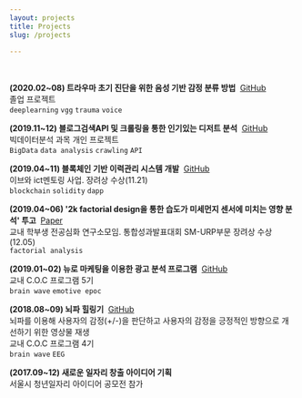```yaml
---
layout: projects
title: Projects
slug: /projects
    
---
```


<br />

__(2020.02~08) 트라우마 초기 진단을 위한 음성 기반 감정 분류 방법__&nbsp;&nbsp;<a href="https://github.com/HanNayeoniee/Trauma-Detector">GitHub</a><br>
졸업 프로젝트<br>
`deeplearning` `vgg` `trauma` `voice`<br>


__(2019.11~12) 블로그검색API 및 크롤링을 통한 인기있는 디저트 분석__&nbsp;&nbsp;<a href="https://github.com/HanNayeoniee/Bigdata-mini-project">GitHub</a><br>
빅데이터분석 과목 개인 프로젝트<br>
`BigData` `data analysis` `crawling` `API`<br>


__(2019.04~11) 블록체인 기반 이력관리 시스템 개발__&nbsp;&nbsp;<a href="https://github.com/HanNayeoniee/smu_blockchain">GitHub</a><br>
이브와 ict멘토링 사업. 장려상 수상(11.21)<br>
`blockchain` `solidity` `dapp`<br>


__(2019.04~06) '2k factorial design을 통한 습도가 미세먼지 센서에 미치는 영향 분석' 투고__&nbsp;&nbsp;<a href="https://drive.google.com/file/d/10UAreyuKZr1FtqXi0Fm-uuFV7ePnN_V4/view?usp=sharing">Paper</a><br>
교내 학부생 전공심화 연구소모임. 통합성과발표대회 SM-URP부문 장려상 수상(12.05)<br>
`factorial analysis`<br>


__(2019.01~02) 뉴로 마케팅을 이용한 광고 분석 프로그램__&nbsp;&nbsp;<a href="https://github.com/HanNayeoniee/Advertisement-Analysis-Program">GitHub</a><br>
교내 C.O.C 프로그램 5기<br>
`brain wave` `emotive epoc`<br>


__(2018.08~09) 뇌파 힐링기__&nbsp;&nbsp;<a href="https://github.com/HanNayeoniee/Healing-Machine-with-BrainWave">GitHub</a><br>
뇌파를 이용해 사용자의 감정(+/-)을 판단하고 사용자의 감정을 긍정적인 방향으로 개선하기 위한 영상물 재생<br>
교내 C.O.C 프로그램 4기<br>
`brain wave` `EEG`<br>


__(2017.09~12) 새로운 일자리 창출 아이디어 기획__<br>
서울시 청년일자리 아이디어 공모전 참가<br><br>
